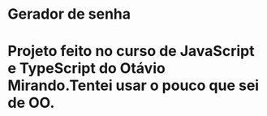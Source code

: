 <h1>Gerador de senha<h1>

<p>Projeto feito no curso de JavaScript e TypeScript do Otávio Mirando.Tentei usar o pouco que sei de OO.</p>
